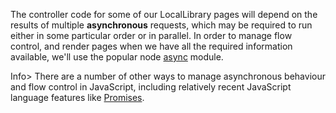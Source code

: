 The controller code for some of our LocalLibrary pages will depend on the results of multiple **asynchronous** requests, which may be required to run either in some particular order or in parallel. In order to manage flow control, and render pages when we have all the required information available, we'll use the popular node [async](https://www.npmjs.com/package/async) module.

Info> There are a number of other ways to manage asynchronous behaviour and flow control in JavaScript, including relatively recent JavaScript language features like [Promises](https://developer.mozilla.org/en-US/docs/Mozilla/Add-ons/Techniques/Promises).

